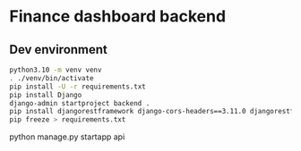 # Finance dashboard backend

## Dev environment

```bash
python3.10 -m venv venv
. ./venv/bin/activate
pip install -U -r requirements.txt
pip install Django
django-admin startproject backend .
pip install djangorestframework django-cors-headers==3.11.0 djangorestframework-simplejwt==5.0.0 PyJWT==2.3.0
pip freeze > requirements.txt
```

python manage.py startapp api